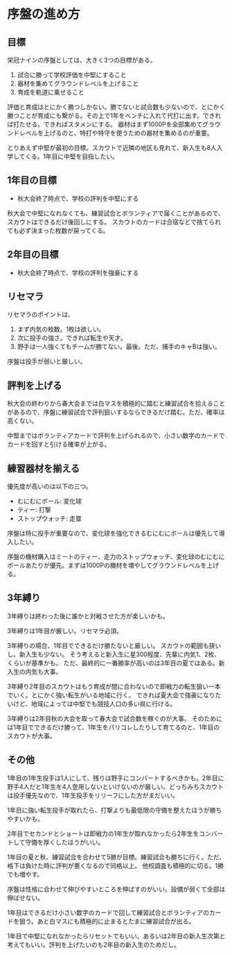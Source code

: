 # 序盤の進め方

## 目標

栄冠ナインの序盤としては、大きく3つの目標がある。

1. 試合に勝って学校評価を中堅にすること
2. 器材を集めてグラウンドレベルを上げること
3. 育成を軌道に乗せること

評価と育成はとにかく勝つしかない。勝てないと試合数も少ないので、とにかく勝つことが育成にも繋がる。その上で1年をベンチに入れて代打に出す。できれば打たせる。できればスタメンにする。
器材はまず1000Pを全部集めてグラウンドレベルを上げるのと、特打や特守を使うための器材を集めるのが重要。

とりあえず中堅が最初の目標。スカウトで近隣の地区も見れて、新入生も8人入学してくる。1年目に中堅を目指したい。

## 1年目の目標

- 秋大会終了時点で、学校の評判を中堅にする

秋大会で中堅になれなくても、練習試合とボランティアで届くことがあるので、スカウトはできるだけ後回しにする。
スカウトのカードは合宿などで捨てられても必ず決まった枚数が戻ってくる。

## 2年目の目標

- 秋大会終了時点で、学校の評判を強豪にする

## リセマラ

リセマラのポイントは、

1. まず内気の枚数。1枚は欲しい。
2. 次に投手の強さ。できれば転生や天才。
3. 野手は一人強くてもチームが勝てない。最後。ただ、捕手のキャBは強い。

序盤は投手が弱いと厳しい。

## 評判を上げる

秋大会の終わりから春大会までは白マスを積極的に踏むと練習試合を拾えることがあるので、序盤に練習試合で評判狙いするならできるだけ踏む。ただ、確率は高くない。

中堅まではボランティアカードで評判を上げられるので、小さい数字のカードでカードを回すと引ける確率が上がる。

## 練習器材を揃える

優先度が高いのは以下の三つ。

- むにむにボール: 変化球
- ティー: 打撃
- ストップウォッチ: 走塁

序盤は特に投手が重要なので、変化球を強化できるむにむにボールは優先して導入したい。

序盤の機材購入はミートのティー、走力のストップウォッチ、変化球のむにむにボールあたりが優先。まずは1000Pの機材を増やしてグラウンドレベルを上げる。

## 3年縛り

3年縛りは終わった後に誰かと対戦させた方が楽しいかも。

3年縛りは1年目が厳しい。リセマラ必須。

3年縛りの場合、1年目でできるだけ勝たないと厳しい。
スカウトの範囲も狭いし、新入生も少ない。
そう考えると新入生に星300程度、先輩に内気1、2枚、くらいが基準かも。
ただ、最終的に一番勝率が高いのは3年目の夏ではある。新入生の内気も大事。

3年縛り2年目のスカウトはもう育成が間に合わないので即戦力の転生狙い一本でいく。とにかく強い転生がいる地域に行く。
できれば夏大会で強豪になりたいけど、地域によっては中堅でも競技人口の多い県に行ける。

3年縛りは2年目秋の大会を取って春大会で試合数を稼ぐのが大事。
そのためには1年目でできるだけ勝って、1年生をパリコレしたりして育てるのと、1年目のスカウトが大事。

## その他

1年目の1年生投手は1人にして、残りは野手にコンバートするべきかも。2年目に野手4人だと1年生を4人登用しないといけないのが厳しい。どっちみちスカウトは投手優先なので、1年生投手をリリーフにした方がまだいい。

1年目に強い転生投手が取れたら、打撃よりも最低限の守備を整えたほうが勝ちやすいかも。

2年目でセカンドとショートは即戦力の1年生が取れなかったら2年生をコンバートして守備を厚くしたほうがいい。

1年目の夏と秋、練習試合を合わせて5勝が目標。練習試合も勝ちに行く。ただ、格下は負けた時に評判が悪くなるので同格以上。
他校調査も積極的に切る。1勝でも増やす。

序盤は性格に合わせて伸びやすいところを伸ばすのがいい。設備が弱くて全部は伸ばせない。

1年目はできるだけ小さい数字のカードで回して練習試合とボランティアのカードを狙う。あと白マスにも積極的に止まるとたまに練習試合が出る。

1年目で中堅になれなかったらリセットでもいい。あるいは2年目の新入生次第と考えてもいい。評判を上げたいのも2年目の新入生のためだし。
